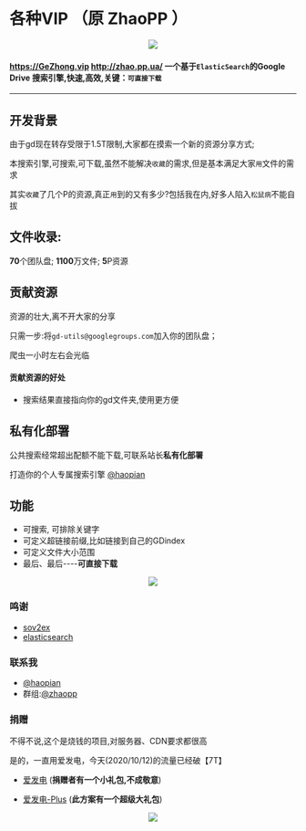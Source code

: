 # 各种VIP （原 ZhaoPP ）
<p align="center"><img src="https://cdn.jsdelivr.net/gh/gdtool/zhaopp/assets/images/logo@2x.png?t=111" /></p>


#### https://GeZhong.vip  http://zhao.pp.ua/ 一个基于`ElasticSearch`的Google Drive 搜索引擎,**快速**,**高效**,关键：`可直接下载`

***
## 开发背景
由于gd现在转存受限于1.5T限制,大家都在摸索一个新的资源分享方式;

本搜索引擎,可搜索,可下载,虽然不能解决`收藏`的需求,但是基本满足大家`用`文件的需求

其实`收藏`了几个P的资源,真正`用`到的又有多少?包括我在内,好多人陷入`松鼠病`不能自拔

## 文件收录:

**70**个团队盘; **1100**万文件; **5**P资源


## 贡献资源
资源的壮大,离不开大家的分享

只需一步:将`gd-utils@googlegroups.com`加入你的团队盘；

爬虫一小时左右会光临

#### 贡献资源的好处

- 搜索结果直接指向你的gd文件夹,使用更方便
## 私有化部署
公共搜索经常超出配额不能下载,可联系站长**私有化部署**

打造你的个人专属搜索引擎 [@haopian](https://t.me/haopian "@haopian")  
## 功能
- 可搜索, 可排除关键字
- 可定义超链接前缀,比如链接到自己的GDindex
- 可定义文件大小范围
- 最后、最后----**可直接下载**

<p align="center"><img src="https://cdn.jsdelivr.net/gh/gdtool/zhaopp/assets/images/help.png" /></p>


### 鸣谢
* [sov2ex](https://github.com/Bynil/sov2ex "sov2ex")
* [elasticsearch](https://github.com/elastic/elasticsearch "elasticsearch")

### 联系我
* [@haopian](https://t.me/haopian "@haopian")  
* 群组:[@zhaopp](https://t.me/zhaopp "@zhaopp")

### 捐赠

不得不说,这个是烧钱的项目,对服务器、CDN要求都很高

是的，一直用爱发电，今天(2020/10/12)的流量已经破【7T】

* [爱发电](https://afdian.net/@zhaopp "爱发电")  (**捐赠者有一个小礼包,不成敬意**)

* [爱发电-Plus](https://afdian.net/order/create?plan_id=c08aff500c8911ebb9b052540025c377 "爱发电+")  (**此方案有一个超级大礼包**)


<p align="center"><img src="https://cdn.jsdelivr.net/gh/gdtool/zhaopp/assets/images/liuliang.png" /></p>
